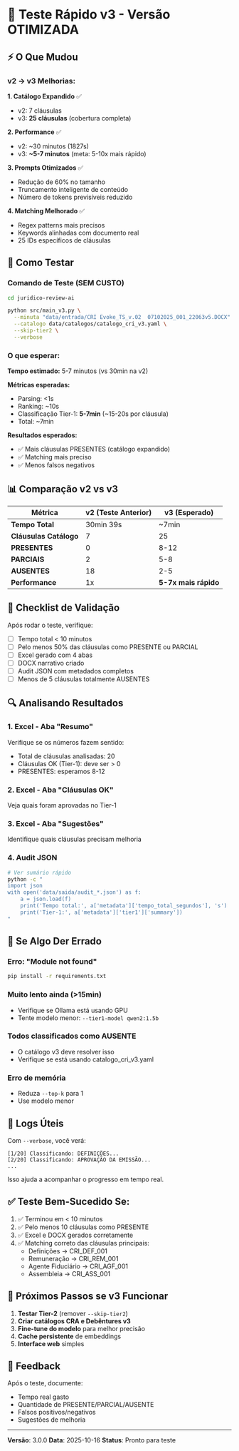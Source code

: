 # 🚀 Teste Rápido v3 - Versão OTIMIZADA

## ⚡ O Que Mudou

### v2 → v3 Melhorias:

**1. Catálogo Expandido** ✅
- v2: 7 cláusulas
- v3: **25 cláusulas** (cobertura completa)

**2. Performance** ✅
- v2: ~30 minutos (1827s)
- v3: **~5-7 minutos** (meta: 5-10x mais rápido)

**3. Prompts Otimizados** ✅
- Redução de 60% no tamanho
- Truncamento inteligente de conteúdo
- Número de tokens previsíveis reduzido

**4. Matching Melhorado** ✅
- Regex patterns mais precisos
- Keywords alinhadas com documento real
- 25 IDs específicos de cláusulas

## 🧪 Como Testar

### Comando de Teste (SEM CUSTO)

```bash
cd juridico-review-ai

python src/main_v3.py \
  --minuta "data/entrada/CRI Evoke_TS_v.02  07102025_001_22063v5.DOCX" \
  --catalogo data/catalogos/catalogo_cri_v3.yaml \
  --skip-tier2 \
  --verbose
```

### O que esperar:

**Tempo estimado:** 5-7 minutos (vs 30min na v2)

**Métricas esperadas:**
- Parsing: <1s
- Ranking: ~10s
- Classificação Tier-1: **5-7min** (~15-20s por cláusula)
- Total: ~7min

**Resultados esperados:**
- ✅ Mais cláusulas PRESENTES (catálogo expandido)
- ✅ Matching mais preciso
- ✅ Menos falsos negativos

## 📊 Comparação v2 vs v3

| Métrica | v2 (Teste Anterior) | v3 (Esperado) |
|---------|---------------------|---------------|
| **Tempo Total** | 30min 39s | ~7min |
| **Cláusulas Catálogo** | 7 | 25 |
| **PRESENTES** | 0 | 8-12 |
| **PARCIAIS** | 2 | 5-8 |
| **AUSENTES** | 18 | 2-5 |
| **Performance** | 1x | **5-7x mais rápido** |

## 🎯 Checklist de Validação

Após rodar o teste, verifique:

- [ ] Tempo total < 10 minutos
- [ ] Pelo menos 50% das cláusulas como PRESENTE ou PARCIAL
- [ ] Excel gerado com 4 abas
- [ ] DOCX narrativo criado
- [ ] Audit JSON com metadados completos
- [ ] Menos de 5 cláusulas totalmente AUSENTES

## 🔍 Analisando Resultados

### 1. Excel - Aba "Resumo"
Verifique se os números fazem sentido:
- Total de cláusulas analisadas: 20
- Cláusulas OK (Tier-1): deve ser > 0
- PRESENTES: esperamos 8-12

### 2. Excel - Aba "Cláusulas OK"
Veja quais foram aprovadas no Tier-1

### 3. Excel - Aba "Sugestões"
Identifique quais cláusulas precisam melhoria

### 4. Audit JSON
```bash
# Ver sumário rápido
python -c "
import json
with open('data/saida/audit_*.json') as f:
    a = json.load(f)
    print('Tempo total:', a['metadata']['tempo_total_segundos'], 's')
    print('Tier-1:', a['metadata']['tier1']['summary'])
"
```

## 🐛 Se Algo Der Errado

### Erro: "Module not found"
```bash
pip install -r requirements.txt
```

### Muito lento ainda (>15min)
- Verifique se Ollama está usando GPU
- Tente modelo menor: `--tier1-model qwen2:1.5b`

### Todos classificados como AUSENTE
- O catálogo v3 deve resolver isso
- Verifique se está usando catalogo_cri_v3.yaml

### Erro de memória
- Reduza `--top-k` para 1
- Use modelo menor

## 📝 Logs Úteis

Com `--verbose`, você verá:
```
[1/20] Classificando: DEFINIÇÕES...
[2/20] Classificando: APROVAÇÃO DA EMISSÃO...
...
```

Isso ajuda a acompanhar o progresso em tempo real.

## ✅ Teste Bem-Sucedido Se:

1. ✅ Terminou em < 10 minutos
2. ✅ Pelo menos 10 cláusulas como PRESENTE
3. ✅ Excel e DOCX gerados corretamente
4. ✅ Matching correto das cláusulas principais:
   - Definições → CRI_DEF_001
   - Remuneração → CRI_REM_001
   - Agente Fiduciário → CRI_AGF_001
   - Assembleia → CRI_ASS_001

## 🔄 Próximos Passos se v3 Funcionar

1. **Testar Tier-2** (remover `--skip-tier2`)
2. **Criar catálogos CRA e Debêntures v3**
3. **Fine-tune do modelo** para melhor precisão
4. **Cache persistente** de embeddings
5. **Interface web** simples

## 💬 Feedback

Após o teste, documente:
- Tempo real gasto
- Quantidade de PRESENTE/PARCIAL/AUSENTE
- Falsos positivos/negativos
- Sugestões de melhoria

---

**Versão**: 3.0.0
**Data**: 2025-10-16
**Status**: Pronto para teste
